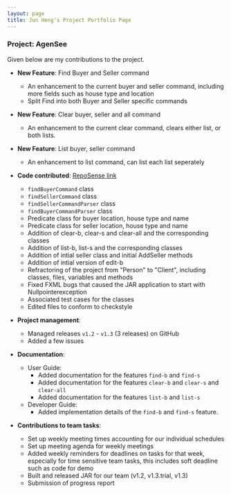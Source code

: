 ```yaml
---
layout: page
title: Jun Heng's Project Portfolio Page
---
```


### Project: AgenSee

Given below are my contributions to the project.

* **New Feature**: Find Buyer and Seller command
    * An enhancement to the current buyer and seller command, including more fields such as house type and location
    * Split Find into both Buyer and Seller specific commands

* **New Feature**: Clear buyer, seller and all command
    * An enhancement to the current clear command, clears either list, or both lists.

* **New Feature**: List buyer, seller command
    * An enhancement to list command, can list each list seperately

* **Code contributed**: [RepoSense link]()
    * `findBuyerCommand` class
    * `findSellerCommand` class
    * `findSellerCommandParser` class
    * `findBuyerCommandParser` class
    * Predicate class for buyer location, house type and name
    * Predicate class for seller location, house type and name
    * Addition of clear-b, clear-s and clear-all and the corresponding classes
    * Addition of list-b, list-s and the corresponding classes
    * Addition of intial seller class and initial AddSeller methods
    * Addition of intial version of edit-b 
    * Refractoring of the project from "Person" to "Client", including classes, files, variables and methods
    * Fixed FXML bugs that caused the JAR application to start with Nullpointerexception
    * Associated test cases for the classes
    * Edited files to conform to checkstyle

* **Project management**:
    * Managed releases `v1.2` - `v1.3` (3 releases) on GitHub
    * Added a few issues

* **Documentation**:
    * User Guide:
        * Added documentation for the features `find-b` and `find-s`
        * Added documentation for the features `clear-b` and `clear-s` and `clear-all`
        * Added documentation for the features `list-b` and `list-s`
    * Developer Guide:
        * Added implementation details of the `find-b` and `find-s` feature.

* **Contributions to team tasks**:
    * Set up weekly meeting times accounting for our individual schedules
    * Set up meeting agenda for weekly meetings
    * Added weekly reminders for deadlines on tasks for that week, especially for time sensitive team tasks, this includes soft deadline such as code for demo
    * Built and released JAR for our team (v1.2, v1.3.trial, v1.3)
    * Submission of progress report

